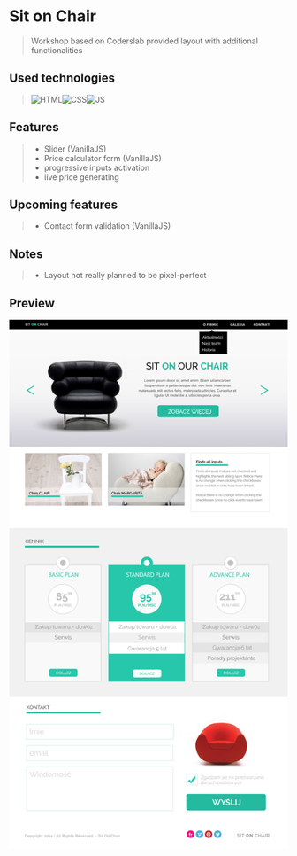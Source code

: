# Sit on Chair
> Workshop based on Coderslab provided layout with additional functionalities

## Used technologies
> <img alt="HTML" src="https://image.freepik.com/free-icon/html-file-with-code-symbol_318-45756.jpg" width="100"/><img alt="CSS" src="https://image.freepik.com/free-icon/css-file-format-symbol_318-45329.jpg" width="100"/><img alt="JS" src="https://image.freepik.com/free-icon/js-file-format-symbol_318-45823.jpg" width="100"/>

## Features
> * Slider (VanillaJS)
> * Price calculator form (VanillaJS)
>  * progressive inputs activation
>  * live price generating

## Upcoming features
> * Contact form validation (VanillaJS)

## Notes
> * Layout not really planned to be pixel-perfect

## Preview
<img src="https://github.com/Emzawadzki/sitOnChair-layout/blob/master/warsztat1.jpg?raw=true" alt="Layout preview"/>
